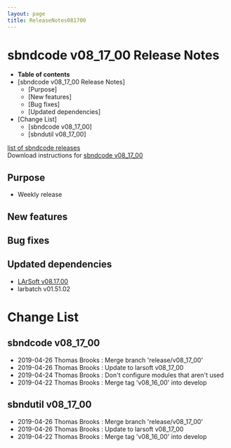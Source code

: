 ```yaml
---
layout: page
title: ReleaseNotes081700
---
```




sbndcode v08\_17\_00 Release Notes
======================================================================================

-   **Table of contents**
-   [sbndcode v08\_17\_00 Release
    Notes]
    -   [Purpose]
    -   [New features]
    -   [Bug fixes]
    -   [Updated dependencies]
-   [Change List]
    -   [sbndcode v08\_17\_00]
    -   [sbndutil v08\_17\_00]

[list of sbndcode
releases](List_of_SBND_code_releases.html)\
Download instructions for [sbndcode
v08\_17\_00](http://scisoft.fnal.gov/scisoft/bundles/sbnd/v08_17_00/sbndcode-v08_17_00.html)



Purpose
----------------------------------

-   Weekly release



New features
--------------------------------------------



Bug fixes
--------------------------------------



Updated dependencies
------------------------------------------------------------

-   [LArSoft
    v08.17.00](https://cdcvs.fnal.gov/redmine/projects/larsoft/wiki/ReleaseNotes081700)
-   larbatch v01.51.02



Change List
==========================================



sbndcode v08\_17\_00
----------------------------------------------------------

-   2019-04-26 Thomas Brooks : Merge branch \'release/v08\_17\_00\'
-   2019-04-26 Thomas Brooks : Update to larsoft v08\_17\_00
-   2019-04-24 Thomas Brooks : Don\'t configure modules that aren\'t
    used
-   2019-04-22 Thomas Brooks : Merge tag \'v08\_16\_00\' into develop



sbndutil v08\_17\_00
----------------------------------------------------------

-   2019-04-26 Thomas Brooks : Merge branch \'release/v08\_17\_00\'
-   2019-04-26 Thomas Brooks : Update to larsoft v08\_17\_00
-   2019-04-22 Thomas Brooks : Merge tag \'v08\_16\_00\' into develop
